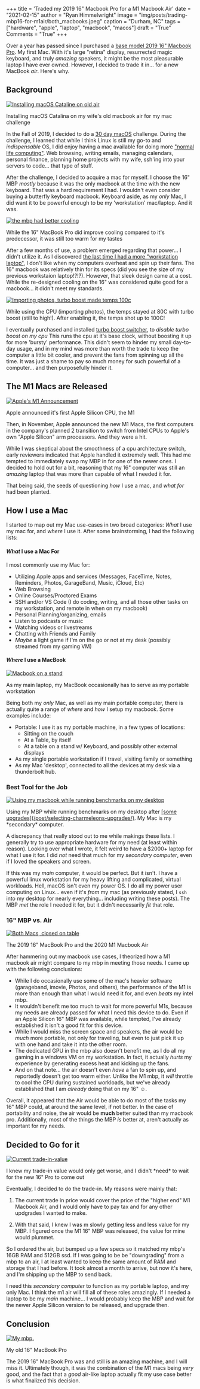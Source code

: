 +++
title   = 'Traded my 2019 16" Macbook Pro for a M1 Macbook Air'
date    = "2021-02-15"
author  = "Ryan Himmelwright"
image   = "img/posts/trading-mbp16-for-m1air/both_macbooks.jpeg"
caption = "Durham, NC"
tags    = ["hardware", "apple", "laptop", "macbook", "macos"]
draft   = "True"
Comments = "True"
+++

Over a year has passed since I purchased a [base model 2019 16" Macbook
Pro](/post/new-2019-16inch-mbp/). My first Mac. With it's large "retina"
display, resurrected magic keyboard, and truly *amazing* speakers, it might
be the most pleasurable laptop I have ever owned. However, I decided to trade
it in... for a new MacBook *air*. Here's why.

<!--more-->

## Background

<a href="../../img/posts/trading-mbp16-for-m1air/mac_challenge.jpeg"><img alt="Installing macOS Cataline on old air" src="../../img/posts/trading-mbp16-for-m1air/mac_challenge.jpeg" style="max-width: 100%;"/></a>
<div class="caption">Installing macOS Catalina on my wife's old macbook air for my mac challenge</div>

In the Fall of 2019, I decided to do a [30 day macOS](/post/macos-challenge/)
challenge. During the challenge, I learned that while I think Linux is still
my go-to and *indispensable* OS, I did enjoy having a mac available for doing
more ["normal life computing"](https://www.youtube.com/watch?v=oKiAnxjM8Nc).
Web browsing, writing emails, managing calendars, personal finance, planning
home projects with my wife, ssh'ing into your servers to code... that type of
stuff.

After the challenge, I decided to acquire a mac for myself. I choose the 16" MBP
*mostly* because it was the only macbook at the time with the new keyboard.
That was a hard requirement I had. I wouldn't even consider buying a
butterfly keyboard macbook. Keyboard aside, as my *only* Mac, I did want it
to be powerful enough to be my 'workstation' mac/laptop. And it was.

<a href="../../img/posts/trading-mbp16-for-m1air/mbp_cooling.png"><img alt="the mbp had better cooling" src="../../img/posts/trading-mbp16-for-m1air/mbp_cooling.png" style="max-width: 100%;"/></a>
<div class="caption">While the 16" MacBook Pro did improve cooling compared to it's predecessor, it was still too warm for my tastes</div>

After a few months of use, a problem emerged regarding that power... I didn't utilize it. As I discovered
[the last time I had a more "workstation laptop"](/post/sold-my-bonobo/), I
don't like when my computers overheat and spin up their fans. The 16" macbook
was relatively thin for its specs (did you see the size of
my previous workstaion laptop!?!?). However, that sleek design came at a
cost. While the re-designed cooling on the 16" was considered quite good for
a macbook... it didn't meet my standards.

<a href="../../img/posts/trading-mbp16-for-m1air/mbp_photoimport_turboboost.png"><img alt="Importing photos, turbo boost made temps 100c" src="../../img/posts/trading-mbp16-for-m1air/mbp_photoimport_turboboost.png" style="max-width: 100%;"/></a>
<div class="caption">While using the CPU (importing photos), the temps stayed at 80C with turbo boost (still to high!). After enabling it, the temps shot up to 100C!</div>

I eventually purchased and installed [turbo boost
switcher](http://tbswitcher.rugarciap.com), to *disable
turbo boost on my cpu* This runs the cpu at it's base clock, without
boosting it up for more 'bursty' performance. This didn't seem to hinder my
small day-to-day usage, and in my mind was more than worth the trade to keep
the computer a little bit cooler, and prevent the fans from spinning up all
the time. It was just a shame to pay so much money for such powerful of
a computer... and then purposefully hinder it.


## The M1 Macs are Released

<a href="../../img/posts/trading-mbp16-for-m1air/m1_released.png"><img alt="Apple's M1 Announcement" src="../../img/posts/trading-mbp16-for-m1air/m1_released.png" style="max-width: 100%;"/></a>
<div class="caption">Apple announced it's first Apple Silicon CPU, the M1</div>

Then, in November, Apple announced the new M1 Macs, the first
computers in the company's planned 2 transition to switch from Intel CPUs to
Apple's own "Apple Silicon" arm processors. And they were a hit.

While I was skeptical about the smoothness of a cpu architecture switch, early
reviewers indicated that Apple handled it extremely well. This had me
tempted to immediately swap my MBP in for one of the newer ones. I decided to
hold out for a bit, reasoning that my 16" computer was still an *amazing*
laptop that was more than capable of what I needed it for.

That being said, the seeds of questioning *how* I use a mac, and *what for* had
been planted.

## How I use a Mac

I started to map out my Mac use-cases in two broad categories: *What* I
use my mac for, and *where* I use it. After some brainstorming, I had the
following lists:


#### *What* I use a Mac For

I most commonly use my Mac for:

- Utilizing Apple apps and services (Messages, FaceTime, Notes, Reminders,
Photos, GarageBand, Music, iCloud, Etc)
- Web Browsing
- Online Courses/Proctored Exams
- SSH and/or VS Code (I do coding, writing, and all those other tasks on my workstation, and remote in when on my macbook)
- Personal Planning/organizing, emails
- Listen to podcasts or music
- Watching videos or livestreams
- Chatting with Friends and Family 
- *Maybe* a light game if I'm on the go or not at my desk (possibly streamed from my gaming VM)


#### *Where* I use a MacBook

<a href="../../img/posts/trading-mbp16-for-m1air/macbook_stand.jpeg"><img alt="Macbook on a stand" src="../../img/posts/trading-mbp16-for-m1air/macbook_stand.jpeg" style="max-width: 100%;"/></a>
<div class="caption">As my main laptop, my MacBook occasionally has to serve as my portable workstation</div>


Being both my *only* Mac, as well as my main portable computer, there is
actually quite a range of *where* and *how* I setup my macbook. Some examples
include:

 - Portable: I use it as my portable machine, in a few types of locations:
    - Sitting on the couch
    - At a Table, by itself
    - At a table on a stand w/ Keyboard, and possibly other external displays
- As my single portable workstation if I travel, visiting family or something
- As my Mac 'desktop', connected to all the devices at my desk via a thunderbolt hub.


### Best Tool for the Job

<a href="../../img/posts/trading-mbp16-for-m1air/desktop_benchmarking.jpeg"><img alt="Using my macbook while running benchmarks on my desktop" src="../../img/posts/trading-mbp16-for-m1air/desktop_benchmarking.jpeg" style="max-width: 100%;"/></a>
<div class="caption">Using my MBP while running benchmarks on my desktop
after <u>[some upgrades](/post/selecting-charmeleons-upgrades/)</u>. My Mac
is my *secondary* computer.</div>

A discrepancy that really stood out to me while makings these lists. I
generally try to use appropriate hardware for my need (at least within
reason). Looking over what I wrote, it felt weird to have a $2000+ laptop for
what I use it for. I did *not* need that much for my *secondary computer*,
even if I loved the speakers and screen.

If this was my *main* computer, it would be perfect. But it isn't. I have a
powerful linux workstation for my heavy lifting and complicated, virtual
workloads. Hell, macOS isn't even my power OS. I do all my power user
computing on Linux... even if it's *from* my mac (as previously stated, I
`ssh` into my desktop for nearly everything... including writing these
posts). The MBP *met* the role I needed it for, but it didn't necessarily
*fit* that role.

### 16" MBP vs. Air

<a href="../../img/posts/trading-mbp16-for-m1air/both_macs_closed.jpeg"><img alt="Both Macs, closed on table" src="../../img/posts/trading-mbp16-for-m1air/both_macs_closed.jpeg" style="max-width: 100%;"/></a>
<div class="caption">The 2019 16" MacBook Pro and the 2020 M1 Macbook Air</div>

After hammering out my macbook use cases, I theorized how a M1 macbook air
might compare to my mbp in meeting those needs. I came up with the following
conclusions:

- While I do occasionally use some of the mac's heavier software (garageband,
imovie, Photos, and others), the performance of the M1 is more than enough
than what I would need it for, and even *beats* my intel mbp.
- It wouldn't benefit me too much to wait for more powerful M1s, because my
needs are already passed for what I need this device to do. Even if an Apple
Silicon 16" MBP was available, while tempted, I've already established it
isn't a good fit for this device.
- While I would miss the screen space and speakers, the air would be *much*
more portable, not only for traveling, but even to just pick it up with one
hand and take it into the other room.
- The dedicated GPU in the mbp also doesn't benefit me, as I do all my gaming
in a windows VM on my workstation. In fact, it actually *hurts* my experience
by generating excess heat and kicking up the fans.
- And on that note... the air doesn't even *have* a fan to spin up, and
reportedly doesn't get too warm either. Unlike the M1 mbp, it *will* throttle
to cool the CPU during sustained workloads, but we've already established
that I am *already* doing that on my 16" ☺︎.

Overall, it appeared that the Air would be able to do most of the tasks my
16" MBP could, at around the same level, if not better. In the case of
portability and noise, the air would be **much** better suited than my
macbook pro. Additionally, most of the things the MBP *is* better at, aren't
actually as important for my needs.


## Decided to Go for it

<a href="../../img/posts/trading-mbp16-for-m1air/trade-in-value.png"><img alt="Current trade-in-value" src="../../img/posts/trading-mbp16-for-m1air/trade-in-value.png" style="max-width: 100%;"/></a>
<div class="caption">I knew my trade-in value would only get worse, and I didn't *need* to wait for the new 16" Pro to come out</div>

Eventually, I decided to do the trade-in. My reasons were mainly that:

1. The current trade in price would cover the price of the "higher end" M1
Macbook Air, and I would only have to pay tax and for any other updgrades I
wanted to make.

2. With that said, I knew I was m slowly getting less and less value for my
MBP. I figured once the M1 16" MBP was released, the value for mine would
plummet.

So I ordered the air, but bumped up a few specs so it matched my mbp's 16GB
RAM and 512GB ssd. If I was going to be be "downgrading" from a mbp to an
air, I at least wanted to keep the same amount of RAM and storage that I had
before. It took almost a month to arrive, but now it's here, and I'm shipping up
the MBP to send back.

I need this *secondary computer* to function as my portable laptop, and my
only Mac. I think the m1 air will fill all of these roles amazingly. If I
needed a laptop to be my *main* machine... I would probably keep the MBP and wait for
the newer Apple Silicon version to be released, and upgrade then.

## Conclusion

<a href="../../img/posts/trading-mbp16-for-m1air/mbp16.jpeg"><img alt="My mbp." src="../../img/posts/trading-mbp16-for-m1air/mbp16.jpeg" style="max-width: 100%;"/></a>
<div class="caption">My old 16" MacBook Pro</div>

The 2019 16" MacBook Pro was and still is an amazing machine, and I will miss
it. Ultimately though, it was the combination of the M1 macs being *very*
good, and the fact that a *good* air-like laptop actually fit my use case
better is what finalized this decision.